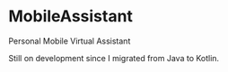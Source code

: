 # MobileAssistant
Personal Mobile Virtual Assistant

Still on development since I migrated from Java to Kotlin.

